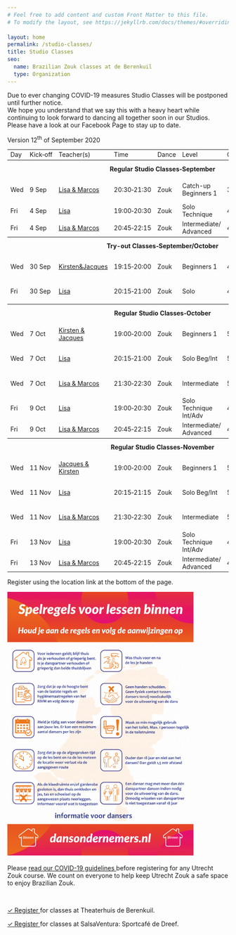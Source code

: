 ```yaml
---
# Feel free to add content and custom Front Matter to this file.
# To modify the layout, see https://jekyllrb.com/docs/themes/#overriding-theme-defaults

layout: home
permalink: /studio-classes/
title: Studio Classes
seo:
  name: Brazilian Zouk classes at de Berenkuil
  type: Organization
---
```


<section class="looming-notice">
Due to ever changing COVID-19 measures Studio Classes will be postponed until further notice.
<br>
We hope you understand that we say this with a heavy heart while continuing to look forward to dancing all together soon in our Studios.
<br>
Please have a look at our Facebook Page to stay up to date.
</section>


Version 12<sup>th</sup> of September 2020

<table id="schedule">
<tbody>

<tr>
  <td>Day</td>
  <td>Kick&#8209;off</td>
  <td>Teacher(s)</td>
  <td>Time</td>
  <td>Dance</td>
  <td>Level</td>
  <td>Course</td>
  <td style="width:60px">Price</td>
  <td>Location</td>
</tr>

<tr style="height: 40px">
  <th colspan="9">Regular Studio Classes&#8209;September</th>
</tr>

<tr>
  <td>Wed</td>
  <td>9 Sep</td>
  <td><a href="/about#lisa-and-marcos">Lisa & Marcos</a></td>
  <td>20:30&#8209;21:30</td>
  <td>Zouk</td>
  <td>Catch-up Beginners&nbsp;1</td>
  <td>3x1h</td>
  <td>&dash; / € 35</td>
  <td>SalsaVentura: Sportcafé de Dreef</td>
</tr>

<tr>
  <td>Fri</td>
  <td>4 Sep</td>
  <td><a href="/about#lisa-and-marcos">Lisa</a></td>
  <td>19:00&#8209;20:30</td>
  <td>Zouk</td>
  <td>Solo Technique</td>
  <td>4x1.5h</td>
  <td>€ 60</td>
  <td>Theaterhuis de Berenkuil</td>
</tr>

<tr>
  <td>Fri</td>
  <td>4 Sep</td>
  <td><a href="/about#lisa-and-marcos">Lisa & Marcos</a></td>
  <td>20:45&#8209;22:15</td>
  <td>Zouk</td>
  <td>Intermediate/ Advanced</td>
  <td>4x1.5h</td>
  <td>€ 60</td>
  <td>Theaterhuis de Berenkuil</td>
</tr>

<tr style="height: 40px;">
  <th colspan="9">Try-out Classes&#8209;September/October</th>
</tr>

<tr>
  <td>Wed</td>
  <td>30 Sep</td>
  <td><a href="/about#jacques-and-kirsten">Kirsten&amp;Jacques</a></td>
  <td>19:15&#8209;20:00</td>
  <td>Zouk</td>
  <td>Beginners&nbsp;1</td>
  <td>45m</td>
  <td>€ 2,-</td>
  <td>SalsaVentura: Sportcafé de Dreef</td>
</tr>

<tr>
  <td>Fri</td>
  <td>30 Sep</td>
  <td><a href="/about#lisa-and-marcos">Lisa</a></td>
  <td>20:15&#8209;21:00</td>
  <td>Zouk</td>
  <td>Solo</td>
  <td>45m</td>
  <td>€ 2,-</td>
  <td>SalsaVentura: Sportcafé de Dreef</td>
</tr>

<tr style="height: 40px;">
  <th colspan="9">Regular Studio Classes&#8209;October</th>
</tr>

<tr>
  <td>Wed</td>
  <td>7 Oct</td>
  <td><a href="/about#jacques-and-kirsten">Kirsten & Jacques</a></td>
  <td>19:00&#8209;20:00</td>
  <td>Zouk</td>
  <td>Beginners&nbsp;1</td>
  <td>5x1h</td>
  <td>€ 55</td>
  <td>SalsaVentura: Sportcafé de Dreef</td>
</tr>

<tr>
  <td>Wed</td>
  <td>7 Oct</td>
  <td><a href="/about#lisa-and-marcos">Lisa</a></td>
  <td>20:15&#8209;21:00</td>
  <td>Zouk</td>
  <td>Solo Beg/Int</td>
  <td>5x1h</td>
  <td>€ 55</td>
  <td>SalsaVentura: Sportcafé de Dreef</td>
</tr>

<tr>
  <td>Wed</td>
  <td>7 Oct</td>
  <td><a href="/about#lisa-and-marcos">Lisa & Marcos</a></td>
  <td>21:30&#8209;22:30</td>
  <td>Zouk</td>
  <td>Intermediate</td>
  <td>5x1h</td>
  <td>€ 55</td>
  <td>SalsaVentura: Sportcafé de Dreef</td>
</tr>

<tr>
  <td>Fri</td>
  <td>9 Oct</td>
  <td><a href="/about#lisa-and-marcos">Lisa</a></td>
  <td>19:00&#8209;20:30</td>
  <td>Zouk</td>
  <td>Solo Technique Int/Adv</td>
  <td>4x1.5h</td>
  <td>€ 60</td>
  <td>Theaterhuis de Berenkuil</td>
</tr>

<tr>
  <td>Fri</td>
  <td>9 Oct</td>
  <td><a href="/about#lisa-and-marcos">Lisa & Marcos</a></td>
  <td>20:45&#8209;22:15</td>
  <td>Zouk</td>
  <td>Intermediate/ Advanced</td>
  <td>4x1.5h</td>
  <td>€ 60</td>
  <td>Theaterhuis de Berenkuil</td>
</tr>

<tr style="height: 40px;">
  <th colspan="9">Regular Studio Classes&#8209;November</th>
</tr>

<tr>
  <td>Wed</td>
  <td>11 Nov</td>
  <td><a href="/about#jacques-and-kirsten">Jacques &amp; Kirsten</a></td>
  <td>19:00&#8209;20:00</td>
  <td>Zouk</td>
  <td>Beginners&nbsp;1</td>
  <td>5x1h</td>
  <td>€ 55</td>
  <td>SalsaVentura: Sportcafé de Dreef</td>
</tr>

<tr>
  <td>Wed</td>
  <td>11 Nov</td>
  <td><a href="/about#lisa-and-marcos">Lisa</a></td>
  <td>20:15&#8209;21:15</td>
  <td>Zouk</td>
  <td>Solo Beg/Int</td>
  <td>5x1h</td>
  <td>€ 55</td>
  <td>SalsaVentura: Sportcafé de Dreef</td>
</tr>

<tr>
  <td>Wed</td>
  <td>11 Nov</td>
  <td><a href="/about#lisa-and-marcos">Lisa & Marcos</a></td>
  <td>21:30&#8209;22:30</td>
  <td>Zouk</td>
  <td>Intermediate</td>
  <td>5x1h</td>
  <td>€ 55</td>
  <td>SalsaVentura: Sportcafé de Dreef</td>
</tr>

<tr>
  <td>Fri</td>
  <td>13 Nov</td>
  <td><a href="/about#lisa-and-marcos">Lisa</a></td>
  <td>19:00&#8209;20:30</td>
  <td>Zouk</td>
  <td>Solo Technique Int/Adv</td>
  <td>4x1.5h</td>
  <td>€ 60</td>
  <td>Theaterhuis de Berenkuil</td>
</tr>

<tr>
  <td>Fri</td>
  <td>13 Nov</td>
  <td><a href="/about#lisa-and-marcos">Lisa & Marcos</a></td>
  <td>20:45&#8209;22:15</td>
  <td>Zouk</td>
  <td>Intermediate/ Advanced</td>
  <td>4x1.5h</td>
  <td>€ 60</td>
  <td>Theaterhuis de Berenkuil</td>
</tr>

</tbody>
</table>

Register using the location link at the bottom of the page.

<img
  style="max-width: 100%; max-height: 600px;"
  src="/spelregels-voor-lessen-binnen.png"
/>
<br>
<br>
Please
<a
  href="https://docs.google.com/document/d/1M01lk91xgPNstD6FhEM4-3evL38TLtbF3deaKW2QWkw/edit?usp=sharing">
  read our COVID-19 guidelines
</a>
before registering for any Utrecht Zouk course.
We count on everyone to help keep Utrecht Zouk a safe space to enjoy Brazilian Zouk.

<br>

<a
  class="button"
  href="/studio-classes-registration">
  ✓ Register
</a>
for classes at Theaterhuis de Berenkuil.

<a
  class="button"
  href="http://www.salsaventura.nl/utrecht">
  ✓ Register
</a>
for classes at SalsaVentura: Sportcafé de Dreef.

